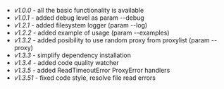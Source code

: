 * *v1.0.0* - all the basic functionality is available
* *v1.0.1* - added debug level as param --debug
* *v1.2.1* - added filesystem logger (param --log)
* *v1.2.2* - added example of usage (param --examples)
* *v1.3.2* - added posibility to use random proxy from proxylist (param --proxy)
* *v1.3.3* - simplify dependency installation
* *v1.3.4* - added code quality watcher    
* *v1.3.5* - added ReadTimeoutError ProxyError handlers
* *v1.3.51* - fixed code style, resolve file read errors  
